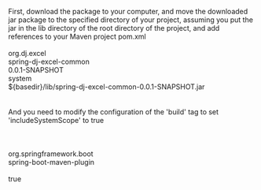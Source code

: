First, download the package to your computer, and move the downloaded jar package to the specified directory of your project, assuming you put the jar in the lib directory of the root directory of the project, and add references to your Maven project pom.xml<br>
  <dependency><br>
   <groupId>org.dj.excel</groupId><br>
   <artifactId>spring-dj-excel-common</artifactId><br>
   <version>0.0.1-SNAPSHOT</version><br>
   <scope>system</scope><br>
   <systemPath>${basedir}/lib/spring-dj-excel-common-0.0.1-SNAPSHOT.jar</systemPath><br>
 </dependency><br>
<br>
And you need to modify the configuration of the 'build' tag to set 'includeSystemScope' to true<br>
    <build><br>
        <plugins><br>
            <plugin><br>
                <groupId>org.springframework.boot</groupId><br>
                <artifactId>spring-boot-maven-plugin</artifactId><br>
                <configuration><br>
                    <includeSystemScope>true</includeSystemScope><br>
                </configuration><br>
            </plugin><br>
        </plugins><br>
    </build><br>
